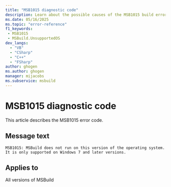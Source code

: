 ```yaml
---
title: "MSB1015 diagnostic code"
description: Learn about the possible causes of the MSB1015 build error, and get troubleshooting tips.
ms.date: 05/16/2025
ms.topic: "error-reference"
f1_keywords:
 - MSB1015
 - MSBuild.UnsupportedOS
dev_langs:
  - "VB"
  - "CSharp"
  - "C++"
  - "FSharp"
author: ghogen
ms.author: ghogen
manager: mijacobs
ms.subservice: msbuild
---
```


# MSB1015 diagnostic code

<!-- :::ErrorDefinitionDescription::: -->
<!-- :::editable-content name="introDescription"::: -->
This article describes the MSB1015 error code.
<!-- :::editable-content-end::: -->

## Message text

<!-- :::editable-content name="messageText"::: -->
`MSB1015: MSBuild does not run on this version of the operating system. It is only supported on Windows 7 and later versions.`
<!-- :::editable-content-end::: -->
<!-- MSB1015: MSBuild does not run on this version of the operating system. It is only supported on Windows 7 and later versions. -->

<!-- :::editable-content name="postOutputDescription"::: -->
<!--
{StrBegin="MSBUILD : error MSB1015: "}LOCALIZATION: The error prefix "MSBUILD : error MSBxxxx:" should not be localized.
-->
<!-- :::editable-content-end::: -->
<!-- :::ErrorDefinitionDescription-end::: -->

## Applies to

All versions of MSBuild
